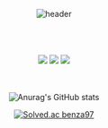 <div align=center>


  
  
  
  ![header](https://capsule-render.vercel.app/api?type=Cylinder&color=5D5D5D&height=170&section=header&text=Junyoung%20Git%Hub!&fontSize=80)
  
 <br/>
 <br/>
 <br/>
  
   
  <img src="https://img.shields.io/badge/Python-5D5D5D?style=for-the-badge&logo=Python&logoColor=white">
  
  
  
  <img src="https://img.shields.io/badge/Git-5D5D5D?style=for-the-badge&logo=Git&logoColor=white">
 
  <img src="https://img.shields.io/badge/VisualStudioCode-5D5D5D?style=for-the-badge&logo=VisualStudioCode&logoColor=white">
  
  
  <br/>
  <br/>
  <br/>
  
 ![Anurag's GitHub stats](https://github-readme-stats.vercel.app/api?username=benza97&show_icons=true&theme=dark)


[![Solved.ac
benza97](http://mazassumnida.wtf/api/v2/generate_badge?boj=benza97)](https://solved.ac/{handle})



</div>



















